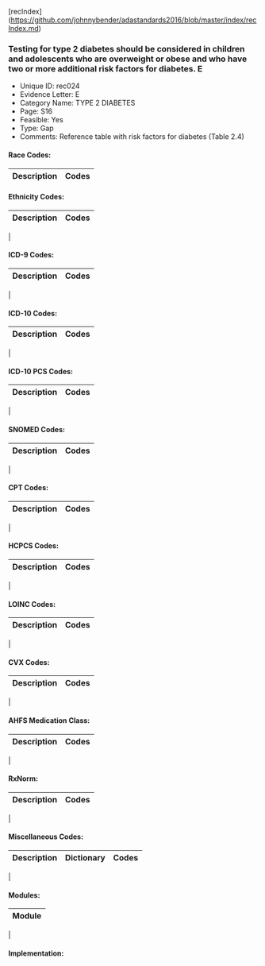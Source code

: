 [recIndex] (https://github.com/johnnybender/adastandards2016/blob/master/index/recIndex.md)

### **Testing for type 2 diabetes should be considered in children and adolescents who are overweight or obese and who have two or more additional risk factors for diabetes. E**
* Unique ID: rec024
* Evidence Letter: E
* Category Name: TYPE 2 DIABETES
* Page: S16
* Feasible: Yes
* Type: Gap
* Comments: Reference table with risk factors for diabetes (Table 2.4)

#### Race Codes:

Description | Codes
----------- | -----


#### Ethnicity Codes:

Description | Codes
----------- | -----
|

#### ICD-9 Codes:

Description | Codes
----------- | -----
|

#### ICD-10 Codes:

Description | Codes
----------- | -----
|

#### ICD-10 PCS Codes:

Description | Codes
----------- | -----
|

#### SNOMED Codes:

Description | Codes
----------- | -----
|

#### CPT Codes:

Description | Codes
----------- | -----
|

#### HCPCS Codes:

Description | Codes
----------- | -----
|

#### LOINC Codes:

Description | Codes
----------- | -----
|

#### CVX Codes:

Description | Codes
----------- | -----
|

#### AHFS Medication Class:

Description | Codes
----------- | -----
|

#### RxNorm:

Description | Codes
----------- | -----
|

#### Miscellaneous Codes:

Description | Dictionary | Codes
----------- | ---------- | -----
|

#### Modules:

Module |
------ |
|

#### Implementation:
